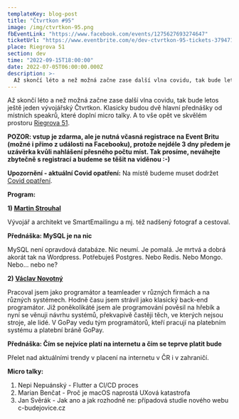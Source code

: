 ```yaml
---
templateKey: blog-post
title: "Čtvrtkon #95"
image: /img/ctvrtkon-95.png
fbEventLink: "https://www.facebook.com/events/1275627693274647"
ticketUrl: "https://www.eventbrite.com/e/dev-ctvrtkon-95-tickets-379471428257"
place: Riegrova 51
section: dev
time: "2022-09-15T18:00:00"
date: 2022-07-05T06:00:00.000Z
description: >-
  Až skončí léto a než možná začne zase další vlna covidu, tak bude letos ještě jeden vývojářský Čtvrtkon. Klasicky budou dvě hlavní přednášky od místních speakrů, které doplní micro talky. A to vše opět ve skvělém prostoru Riegrova 51.
---
```


Až skončí léto a než možná začne zase další vlna covidu, tak bude letos ještě jeden vývojářský Čtvrtkon. Klasicky budou dvě hlavní přednášky od místních speakrů, které doplní micro talky. A to vše opět ve skvělém prostoru [Riegrova 51](https://www.riegrova51.cz/).

**POZOR: vstup je zdarma, ale je nutná včasná registrace na Event Britu (možné i přímo z události na Facebooku), protože nejdéle 3 dny předem je uzávěrka kvůli nahlášení přesného počtu míst. Tak prosíme, neváhejte zbytečně s registrací a budeme se těšit na viděnou :-)**

**Upozornění - aktuální Covid opatření:** Na místě budeme muset dodržet [Covid opatření](https://covid.gov.cz/situace/kultura/spolecenske-akce).

**Program:**

**1) [Martin Strouhal](https://twitter.com/strouhi)**

Vývojář a architekt ve SmartEmailingu a mj. též nadšený fotograf a cestoval.

**Přednáška: MySQL je na nic**

MySQL není opravdová databáze. Nic neumí. Je pomalá. Je mrtvá a dobrá akorát tak na Wordpress. Potřebuješ Postgres. Nebo Redis. Nebo Mongo. Nebo... nebo ne?

**2) [Václav Novotný](https://twitter.com/VaclavNovotny)**

Pracoval jsem jako programátor a teamleader v různých firmách a na různých systémech. Hodně času jsem strávil jako klasický back-end programátor. Již poněkolikáté jsem ale programování pověsil na hřebík a nyní se věnuji návrhu systémů, překvapivě častěji těch, ve kterých nejsou stroje, ale lidé. V GoPay vedu tým programátorů, kteří pracují na platebním systému a platební bráně GoPay.

**Přednáška: Čím se nejvíce platí na internetu a čím se teprve platit bude**

Přelet nad aktuálními trendy v placení na internetu v ČR i v zahraničí.

**Micro talky:**

1. Nepi Nepuánský -	Flutter a CI/CD proces
2. Marian Benčat - Proč je macOS naprostá UXová katastrofa
3. Jan Svěrák	- Jak ano a jak rozhodně ne: případová studie nového webu c-budejovice.cz